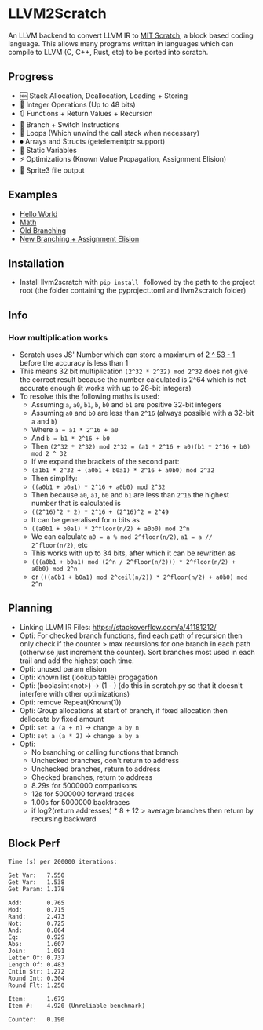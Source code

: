 # LLVM2Scratch

An LLVM backend to convert LLVM IR to [MIT Scratch](https://scratch.mit.edu), a block based coding language. This allows many programs written in languages which can compile to LLVM (C, C++, Rust, etc) to be ported into scratch.

## Progress
* 🆕 Stack Allocation, Deallocation, Loading + Storing
* 🔢 Integer Operations (Up to 48 bits)
* 🔃 Functions + Return Values + Recursion
* 🔀 Branch + Switch Instructions
* 🔁 Loops (Which unwind the call stack when necessary)
* ⏺ Arrays and Structs (getelementptr support)
* 🔡 Static Variables
* ⚡ Optimizations (Known Value Propagation, Assignment Elision)
* 📝 Sprite3 file output

## Examples
* [Hello World](https://scratch.mit.edu/projects/1201848279/)
* [Math](https://scratch.mit.edu/projects/1206058442/)
* [Old Branching](https://scratch.mit.edu/projects/1206466346/)
* [New Branching + Assignment Elision](https://scratch.mit.edu/projects/1208872099/)

## Installation

* Install llvm2scratch with `pip install ` followed by the path to the project root (the folder containing the pyproject.toml and llvm2scratch folder)

## Info

### How multiplication works

* Scratch uses JS' Number which can store a maximum of [2 ^ 53 - 1](https://developer.mozilla.org/en-US/docs/Web/JavaScript/Reference/Global_Objects/Number/MAX_SAFE_INTEGER) before the accuracy is less than 1
* This means 32 bit multiplication `(2^32 * 2^32) mod 2^32` does not give the correct result because the number calculated is 2^64 which is not accurate enough (it works with up to 26-bit integers)
* To resolve this the following maths is used:
  * Assuming `a`, `a0`, `b1`, `b`, `b0` and `b1` are positive 32-bit integers
  * Assuming `a0` and `b0` are less than `2^16` (always possible with a 32-bit `a` and `b`)
  * Where `a = a1 * 2^16 + a0`
  * And `b = b1 * 2^16 + b0`
  * Then `(2^32 * 2^32) mod 2^32 = (a1 * 2^16 + a0)(b1 * 2^16 + b0) mod 2 ^ 32`
  * If we expand the brackets of the second part:
  * `(a1b1 * 2^32 + (a0b1 + b0a1) * 2^16 + a0b0) mod 2^32`
  * Then simplify:
  * `((a0b1 + b0a1) * 2^16 + a0b0) mod 2^32`
  * Then because `a0`, `a1`, `b0` and `b1` are less than `2^16` the highest number that is calculated is
  * `((2^16)^2 * 2) * 2^16 + (2^16)^2 = 2^49`
  * It can be generalised for n bits as
  * `((a0b1 + b0a1) * 2^floor(n/2) + a0b0) mod 2^n`
  * We can calculate `a0 = a % mod 2^floor(n/2)`, `a1 = a // 2^floor(n/2)`, etc
  * This works with up to 34 bits, after which it can be rewritten as
  * `(((a0b1 + b0a1) mod (2^n / 2^floor(n/2))) * 2^floor(n/2) + a0b0) mod 2^n`
  * or `(((a0b1 + b0a1) mod 2^ceil(n/2)) * 2^floor(n/2) + a0b0) mod 2^n`

## Planning

* Linking LLVM IR Files: https://stackoverflow.com/a/41181212/
* Opti: For checked branch functions, find each path of recursion then only check if the counter > max recursions for one branch in each path (otherwise just increment the counter). Sort branches most used in each trail and add the highest each time.
* Opti: unused param elision
* Opti: known list (lookup table) progagation
* Opti: (boolasint<not<cond>>) -> (1 - <cond>) (do this in scratch.py so that it doesn't interfere with other optimizations)
* Opti: remove Repeat(Known(1))
* Opti: Group allocations at start of branch, if fixed allocation then dellocate by fixed amount
* Opti: `set a (a + n)` -> `change a by n`
* Opti: `set a (a * 2)` -> `change a by a`
* Opti:
  * No branching or calling functions that branch
  * Unchecked branches, don't return to address
  * Unchecked branches, return to address
  * Checked branches, return to address
  * 8.29s for 5000000 comparisons
  * 12s for 5000000 forward traces
  * 1.00s for 5000000 backtraces
  * if log2(return addresses) * 8 + 12 > average branches then return by recursing backward

## Block Perf

```
Time (s) per 200000 iterations:

Set Var:   7.550
Get Var:   1.538
Get Param: 1.178

Add:       0.765
Mod:       0.715
Rand:      2.473
Not:       0.725
And:       0.864
Eq:        0.929
Abs:       1.607
Join:      1.091
Letter Of: 0.737
Length Of: 0.483
Cntin Str: 1.272
Round Int: 0.304
Round Flt: 1.250

Item:      1.679
Item #:    4.920 (Unreliable benchmark)

Counter:   0.190
```

